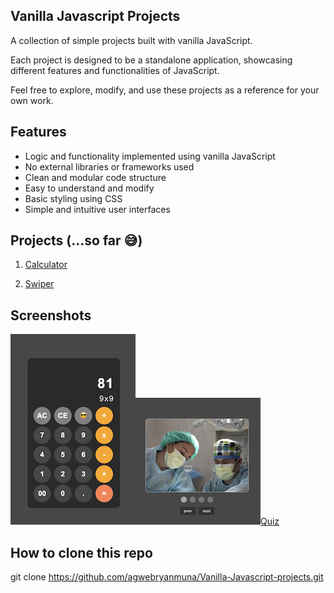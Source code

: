 ## Vanilla Javascript Projects

A collection of simple projects built with vanilla JavaScript.

Each project is designed to be a standalone application, showcasing different features and functionalities of JavaScript.

Feel free to explore, modify, and use these projects as a reference for your own work.

## Features

<!-- - Responsive design (For bigger projects) -->

- Logic and functionality implemented using vanilla JavaScript
- No external libraries or frameworks used
- Clean and modular code structure
- Easy to understand and modify
- Basic styling using CSS
- Simple and intuitive user interfaces

## Projects (...so far 😅)

1. [Calculator](./calculator)

2. [Swiper](./swiper)

## Screenshots

![Calculator](./screenshots/calculator.png)![Swiper](./screenshots/swiper.png)[Quiz](./screenshots/quiz.png)

## How to clone this repo

git clone https://github.com/agwebryanmuna/Vanilla-Javascript-projects.git
